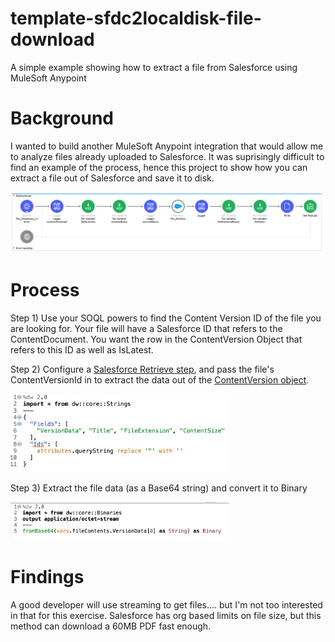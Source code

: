 # template-sfdc2localdisk-file-download
A simple example showing how to extract a file from Salesforce using MuleSoft Anypoint

# Background

I wanted to build another MuleSoft Anypoint integration that would allow me to analyze files already uploaded to Salesforce. 
It was suprisingly difficult to find an example of the process, hence this project to show how you can extract a file out of Salesforce and save it to disk.

<img src="https://github.com/andrewwhitten/template-sfdc2localdisk-file-download/blob/main/images/file_download_flow.png"></img>

# Process

Step 1) Use your SOQL powers to find the Content Version ID of the file you are looking for. Your file will have a Salesforce ID that refers to the ContentDocument. You want the row in the ContentVersion Object that refers to this ID as well as IsLatest.

Step 2) Configure a <A HREF="https://docs.mulesoft.com/salesforce-connector/9.8/salesforce-connector-reference#Retrieve">Salesforce Retrieve step</A>, and pass the file's ContentVersionId in to extract the data out of the <A href="https://developer.salesforce.com/docs/atlas.en-us.api.meta/api/sforce_api_objects_contentversion.htm">ContentVersion object</A>.

<img src="https://github.com/andrewwhitten/template-sfdc2localdisk-file-download/blob/main/images/Step2.png" width="350"></img>

Step 3) Extract the file data (as a Base64 string) and convert it to Binary

<img src="https://github.com/andrewwhitten/template-sfdc2localdisk-file-download/blob/main/images/Step3.png" width="350"></img>


# Findings

A good developer will use streaming to get files.... but I'm not too interested in that for this exercise. Salesforce has org based limits on file size, but this method can download a 60MB PDF fast enough.
